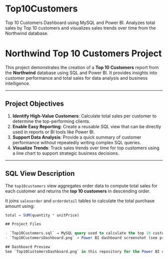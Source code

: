 # Top10Customers
Top 10 Customers Dashboard using MySQL and Power BI. Analyzes total sales by Top 10 customers and visualizes sales trends over time from the Northwind database.

# Northwind Top 10 Customers Project

This project demonstrates the creation of a **Top 10 Customers** report from the **Northwind** database using SQL and Power BI. It provides insights into customer performance and total sales for data analysis and business intelligence.

---

## Project Objectives

1. **Identify High-Value Customers**: Calculate total sales per customer to determine the top-performing clients.  
2. **Enable Easy Reporting**: Create a reusable SQL view that can be directly used in reports or BI tools like Power BI.  
3. **Support Data Analysis**: Provide a quick summary of customer performance without repeatedly writing complex SQL queries.  
4. **Visualize Trends**: Track sales trends over time for top customers using a line chart to support strategic business decisions.  

---

## SQL View Description

The `top10customers` view aggregates order data to compute total sales for each customer and returns the **top 10 customers** in descending order.  

It joins `salesorder` and `orderdetail` tables to calculate the total purchase amount using:

```sql
total = SUM(quantity * unitPrice)

## Project Files  

- `Top10Customers.sql` → MySQL query used to calculate the top 10 customers by total sales  
- `Top10CustomersDashboard.png` → Power BI dashboard screenshot (see preview below)  

## Dashboard Preview  
See `Top10CustomersDashboard.png` in this repository for the Power BI dashboard screenshot.

